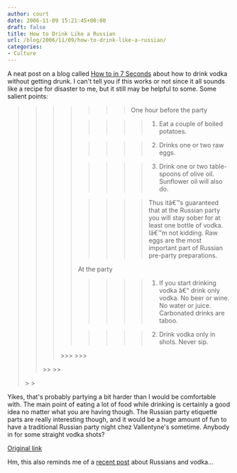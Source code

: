 ```yaml
---
author: court
date: 2006-11-09 15:21:45+00:00
draft: false
title: How to Drink Like a Russian
url: /blog/2006/11/09/how-to-drink-like-a-russian/
categories:
- Culture
---
```


A neat post on a blog called [How to in 7 Seconds](http://howtoin7seconds.blogspot.com) about how to drink vodka without getting drunk.  I can't tell you if this works or not since it all sounds like a recipe for disaster to me, but it still may be helpful to some.  Some salient points:


<blockquote>

> 
> <blockquote>

>> 
>> <blockquote>

>>> 
>>> <blockquote>One hour before the party

>>>> 
>>>> 1. Eat a couple of boiled potatoes.
>>>> 
>>>> 

>>>> 
>>>> 2. Drinks one or two raw eggs.
>>>> 
>>>> 

>>>> 
>>>> 3. Drink one or two table-spoons of olive oil. Sunflower oil will also do.
>>>> 
>>>> 

>>>> 
>>>> Thus itâ€™s guaranteed that at the Russian party you will stay sober for at least one bottle of vodka. Iâ€™m not kidding. Raw eggs are the most important part of Russian pre-party preparations.
>>>> 
>>>> 
At the party

>>>> 
>>>> 1. If you start drinking vodka â€“ drink only vodka. No beer or wine. No water or juice. Carbonated drinks are taboo.
>>>> 
>>>> 

>>>> 
>>>> 2. Drink vodka only in shots. Never sip.
>>>> 
>>>> 
</blockquote>
>>> 
>>> 
</blockquote>
>> 
>> 
</blockquote>
> 
> 
</blockquote>


Yikes, that's probably partying a bit harder than I would be comfortable with.  The main point of eating a lot of food while drinking is certainly a good idea no matter what you are having though.  The Russian party etiquette parts are really interesting though, and it would be a huge amount of fun to have a traditional Russian party night chez Vallentyne's sometime.  Anybody in for some straight vodka shots?

[Original link](http://howtoin7seconds.blogspot.com/2006/11/how-to-drink-vodka-and-stay-sober.html)

Hm, this also reminds me of a [recent post](http://www.vallentyne.com/blog/2006/10/04/comrade-pour-me-another/) about Russians and vodka...
